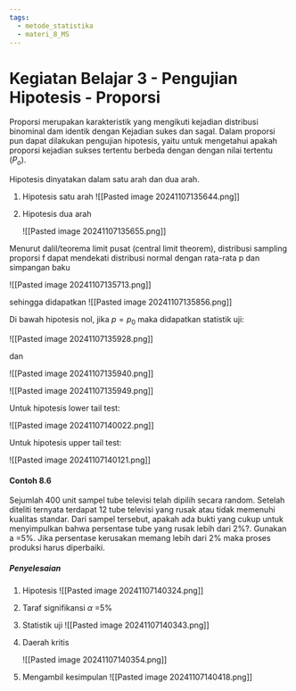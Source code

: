```yaml
---
tags:
  - metode_statistika
  - materi_8_MS
---
```

# Kegiatan Belajar 3 - Pengujian Hipotesis - Proporsi

Proporsi merupakan karakteristik yang mengikuti kejadian distribusi binominal dam identik dengan Kejadian sukes dan sagal. Dalam proporsi pun dapat dilakukan pengujian hipotesis, yaitu untuk mengetahui apakah proporsi kejadian sukses tertentu berbeda dengan dengan nilai tertentu ($P_o$).

Hipotesis dinyatakan dalam satu arah dan dua arah.

1. Hipotesis satu arah
   ![[Pasted image 20241107135644.png]]

2. Hipotesis dua arah
   
   ![[Pasted image 20241107135655.png]]

Menurut dalil/teorema limit pusat (central limit theorem), distribusi sampling proporsi f dapat mendekati distribusi normal dengan rata-rata p dan simpangan baku 

![[Pasted image 20241107135713.png]]

sehingga didapatkan
![[Pasted image 20241107135856.png]]

Di bawah hipotesis nol, jika $p = p_0$ maka didapatkan statistik uji:

![[Pasted image 20241107135928.png]]

dan

![[Pasted image 20241107135940.png]]

![[Pasted image 20241107135949.png]]

Untuk hipotesis lower tail test:

![[Pasted image 20241107140022.png]]

Untuk hipotesis upper tail test:

![[Pasted image 20241107140121.png]]


#### Contoh 8.6

Sejumlah 400 unit sampel tube televisi telah dipilih secara random. Setelah diteliti ternyata terdapat 12 tube televisi yang rusak atau tidak memenuhi kualitas standar. Dari sampel tersebut, apakah ada bukti yang cukup untuk menyimpulkan bahwa persentase tube yang rusak lebih dari 2%?. Gunakan a =5%. Jika persentase kerusakan memang lebih dari 2% maka proses produksi harus diperbaiki.

##### Penyelesaian

1. Hipotesis
   ![[Pasted image 20241107140324.png]]
   
2. Taraf signifikansi $\alpha$ =5%
   
3. Statistik uji
   ![[Pasted image 20241107140343.png]]
   
4. Daerah kritis
   
   ![[Pasted image 20241107140354.png]]
   
5. Mengambil kesimpulan
   ![[Pasted image 20241107140418.png]]